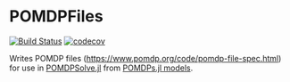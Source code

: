 # POMDPFiles

[![Build Status](https://github.com/JuliaPOMDP/POMDPFiles.jl/actions/workflows/CI.yml/badge.svg)](https://github.com/JuliaPOMDP/POMDPFiles.jl/actions/workflows/CI.yml/)
[![codecov](https://codecov.io/gh/JuliaPOMDP/POMDPFiles.jl/branch/master/graph/badge.svg?token=6pQE1gHKIz)](https://codecov.io/gh/JuliaPOMDP/POMDPFiles.jl)

Writes POMDP files (https://www.pomdp.org/code/pomdp-file-spec.html) for use in [POMDPSolve.jl](https://github.com/JuliaPOMDP/POMDPSolve.jl) from [POMDPs.jl models](https://github.com/JuliaPOMDP/POMDPs.jl).
